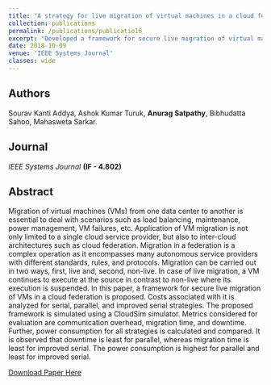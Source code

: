 ```yaml
---
title: "A strategy for live migration of virtual machines in a cloud federation"
collection: publications
permalink: /publications/publicatio16
excerpt: "Developed a framework for secure live migration of virtual machines (VMs) in a cloud federation. Costs associated with the migration were analyzed for serial, parallel, and improved serial migration strategies."
date: 2018-10-09
venue: 'IEEE Systems Journal'
classes: wide
---
```

## Authors
Sourav Kanti Addya, Ashok Kumar Turuk, **Anurag Satpathy**, Bibhudatta Sahoo, Mahasweta Sarkar.

## Journal
*IEEE Systems Journal* **(IF - 4.802)**

## Abstract
Migration of virtual machines (VMs) from one data center to another is essential to deal with scenarios such as load balancing, maintenance, power management, VM failures, etc. Application of VM migration is not only limited to a single cloud service provider, but also to inter-cloud architectures such as cloud federation. Migration in a federation is a complex operation as it encompasses many autonomous service providers with different standards, rules, and protocols. Migration can be carried out in two ways, first, live and, second, non-live. In case of live migration, a VM continues to execute at the source in contrast to non-live where its execution is suspended. In this paper, a framework for secure live migration of VMs in a cloud federation is proposed. Costs associated with it is analyzed for serial, parallel, and improved serial strategies. The proposed framework is simulated using a CloudSim simulator. Metrics considered for evaluation are communication overhead, migration time, and downtime. Further, power consumption for all strategies is calculated and compared. It is observed that downtime is least for parallel, whereas migration time is least for improved serial. The power consumption is highest for parallel and least for improved serial.

[Download Paper Here](https://ieeexplore.ieee.org/abstract/document/8486653)
